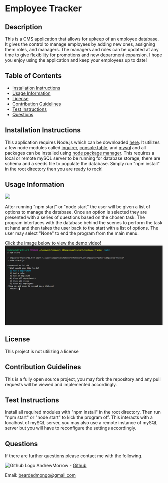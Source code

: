 # Employee Tracker

## Description

This is a CMS application that allows for upkeep of an employee database. It gives the control to manage employees by adding new ones, assigning them roles, and managers. The managers and roles can be updated at any time to give flexibility for promotions and new department expansion. I hope you enjoy using the application and keep your employees up to date!

## Table of Contents

-   [Installation Instructions](#installation-instructions)
-   [Usage Information](#usage-information)
-   [License](#license)
-   [Contribution Guidelines](#contribution-guidelines)
-   [Test Instructions](#test-instructions)
-   [Questions](#questions)

## Installation Instructions

This application requires Node.js which can be downloaded <a href="https://nodejs.org/en/" target="_blank">here</a>. It utilizes a few node modules called <a href="https://www.npmjs.com/package/inquirer" target="_blank">inquirer</a>, <a href="https://www.npmjs.com/package/console.table" target="_blank"> console.table</a>, and <a href="https://www.npmjs.com/package/mysql" target="_blank"> mysql</a> and all packages can be installed using <a href="https://www.npmjs.com/" target="_blank">node package manager</a>. This requires a local or remote mySQL server to be running for database storage, there are schema and a seeds file to populate the database. Simply run "npm install" in the root directory then you are ready to rock!

## Usage Information

<img src = "https://img.shields.io/badge/license-None-blue">

After running "npm start" or "node start" the user will be given a list of options to manage the database. Once an option is selected they are presented with a series of questions based on the chosen task. The program interfaces with the database behind the scenes to perform the task at hand and then takes the user back to the start with a list of options. The user may select "None" to end the program from the main menu.

Click the image below to view the demo video!
[![Demo Video](assets/images/employeeTrackerScreenshot.png)](https://drive.google.com/file/d/1X2b2WRVmlQ6CAv2jNj827Xrd_JUhCmkM/view)

## License

This project is not utilizing a license

## Contribution Guidelines

This is a fully open source project, you may fork the repository and any pull requests will be viewed and implemented accordingly.

## Test Instructions

Install all required modules with "npm install" in the root directory. Then run "npm start" or "node start" to kick the program off. This interacts with a localhost of mySQL server, you may also use a remote instance of mySQL server but you will have to reconfigure the settings accordingly.

## Questions

If there are further questions please contact me with the following.

<img src = "images/githubLogoCrop.png" alt= 'Github Logo' width="15px" height="15px"> AndrewMorrow - <a href="https://github.com/AndrewMorrow" target= "_blank">Github</a>

Email: beardedmongo@gmail.com
